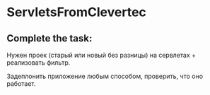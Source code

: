 # ServletsFromClevertec

## Complete the task:

Нужен проек (старый или новый без разницы) на сервлетах + реализовать фильтр.

Задеплонить приложение любым способом, проверить, что оно работает.

